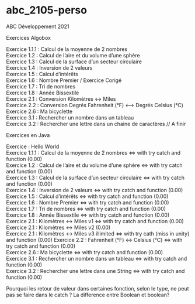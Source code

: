 # abc_2105-perso
ABC Développement 2021

Exercices Algobox

Exercice 1.1.1 : Calcul de la moyenne de 2 nombres  
Exercice 1.2 : Calcul de l’aire et du volume d’une sphère  
Exercice 1.3 : Calcul de la surface d’un secteur circulaire  
Exercice 1.4 : Inversion de 2 valeurs  
Exercice 1.5 : Calcul d’intérêts  
Exercice 1.6 : Nombre Premier / Exercice Corigé  
Exercice 1.7 : Tri de nombres  
Exercice 1.8 : Année Bissextile  
Exercice 2.1 : Conversion Kilomètres <-> Miles  
Exercice 2.2 : Conversion Degrés Fahrenheit (°F) <--> Degrés Celsius (°C)  
Exercice 2.6 : Ma bicyclette  
Exercice 3.1 : Rechercher un nombre dans un tableau  
Exercice 3.2 : Rechercher une lettre dans un chaine de caractères // A finir  

Exercices en Java

Exercice : Hello World  
Exercice 1.1.1 : Calcul de la moyenne de 2 nombres <=> with try catch and function              (0.00)  
Exercice 1.2 : Calcul de l’aire et du volume d’une sphère <=> with try catch and function       (0.00)  
Exercice 1.3 : Calcul de la surface d’un secteur circulaire <=> with try catch and function     (0.00)  
Exercice 1.4 : Inversion de 2 valeurs <=> with try catch and function                           (0.00)  
Exercice 1.5 : Calcul d’intérêts <=> with try catch and function                                (0.00)  
Exercice 1.6 : Nombre Premier <=> with try catch and function                                   (0.00)  
Exercice 1.7 : Tri de nombres <=> with try catch and function                                   (0.00)    
Exercice 1.8 : Année Bissextile <=> with try catch and function                                 (0.00)  
Exercice 2.1 : Kilomètres <-> Miles v1 <=> with try catch and function                          (0.00)  
Exercice 2.1 : Kilomètres <-> Miles v2                                                          (0.00)  
Exercice 2.1 : Kilomètres <-> Miles v3 illimited <=> with try cath (miss in unity) and function (0.00) 
Exercice 2.2 : Fahrenheit (°F) <-> Celsius (°C) <=> with try catch and function                 (0.00)  
Exercice 2.6 : Ma bicyclette  <=> with try catch and function                                   (0.00)  
Exercice 3.1 : Rechercher un nombre dans un tableau <=> with try catch and function             (0.00)  
Exercice 3.2 : Rechercher une lettre dans une String <=> with try catch and function            (0.00)

Pourquoi les retour de valeur dans certaines fonction, selon le type, ne peut pas se faire dans le catch ?
La difference entre Boolean et boolean?